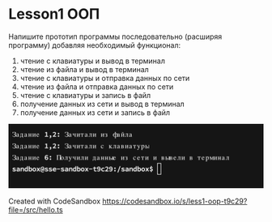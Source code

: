 # Lesson1 ООП

Напишите прототип программы последовательно (расширяя программу) добавляя необходимый функционал:

1. чтение с клавиатуры и вывод в терминал
2. чтение из файла и вывод в терминал
3. чтение с клавиатуры и отправка данных по сети
4. чтение из файла и отправка данных по сети
5. чтение с клавиатуры и запись в файл
6. получение данных из сети и вывод в терминал
7. получение данных из сети и запись в файл

![Описание картинки с котиком](console.png)

Created with CodeSandbox https://codesandbox.io/s/less1-oop-t9c29?file=/src/hello.ts
